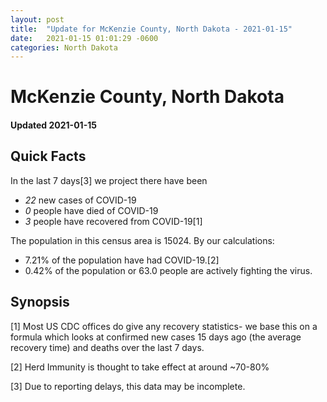 ```yaml
---
layout: post
title:  "Update for McKenzie County, North Dakota - 2021-01-15"
date:   2021-01-15 01:01:29 -0600
categories: North Dakota
---
```


# McKenzie County, North Dakota
#### Updated 2021-01-15

## Quick Facts

In the last 7 days[3] we project there have been
- *22* new cases of COVID-19
- *0* people have died of COVID-19
- *3* people have recovered from COVID-19[1]

The population in this census area is 15024. By our calculations:
- 7.21% of the population have had COVID-19.[2]
- 0.42% of the population or 63.0 people are actively fighting the virus.

## Synopsis




[1] Most US CDC offices do give any recovery statistics- we base this on a formula which looks at confirmed new cases
15 days ago (the average recovery time) and deaths over the last 7 days.

[2] Herd Immunity is thought to take effect at around ~70-80%

[3] Due to reporting delays, this data may be incomplete.
 
    